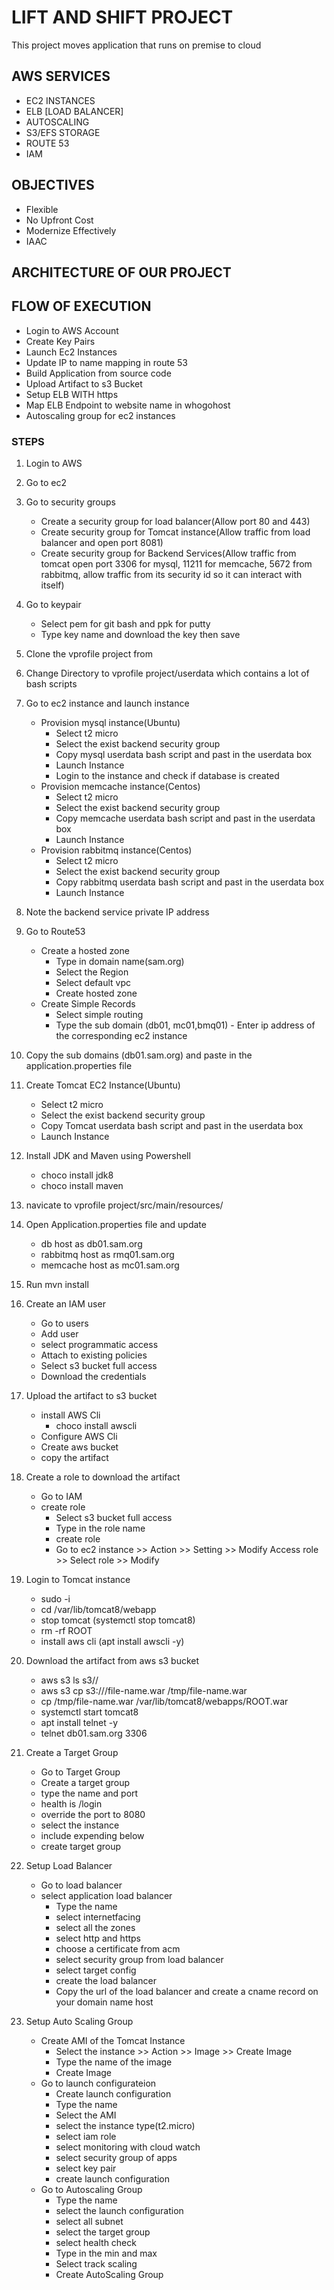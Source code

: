 # LIFT AND SHIFT PROJECT

This project moves application that runs on premise to cloud

## AWS SERVICES

- EC2 INSTANCES
- ELB [LOAD BALANCER]
- AUTOSCALING
- S3/EFS STORAGE
- ROUTE 53
- IAM

## OBJECTIVES

- Flexible
- No Upfront Cost
- Modernize Effectively
- IAAC

## ARCHITECTURE OF OUR PROJECT

## FLOW OF EXECUTION

- Login to AWS Account
- Create Key Pairs
- Launch Ec2 Instances
- Update IP to name mapping in route 53
- Build Application from source code
- Upload Artifact to s3 Bucket
- Setup ELB WITH https
- Map ELB Endpoint to website name in whogohost
- Autoscaling group for ec2 instances

### STEPS

1. Login to AWS
2. Go to ec2
3. Go to security groups
   - Create a security group for load balancer(Allow port 80 and 443)
   - Create security group for Tomcat instance(Allow traffic from load balancer and open port 8081)
   - Create security group for Backend Services(Allow traffic from tomcat open port 3306 for mysql, 11211 for memcache, 5672 from rabbitmq, allow traffic from its security id so it can interact with itself)
4. Go to keypair
   - Select pem for git bash and ppk for putty
   - Type key name and download the key then save
5. Clone the vprofile project from

6. Change Directory to vprofile project/userdata which contains a lot of bash scripts

7. Go to ec2 instance and launch instance
   - Provision mysql instance(Ubuntu)
     - Select t2 micro
     - Select the exist backend security group
     - Copy mysql userdata bash script and past in the userdata box
     - Launch Instance
     - Login to the instance and check if database is created
   - Provision memcache instance(Centos)
     - Select t2 micro
     - Select the exist backend security group
     - Copy memcache userdata bash script and past in the userdata box
     - Launch Instance
   - Provision rabbitmq instance(Centos)
     - Select t2 micro
     - Select the exist backend security group
     - Copy rabbitmq userdata bash script and past in the userdata box
     - Launch Instance
8. Note the backend service private IP address
9. Go to Route53
   - Create a hosted zone
     - Type in domain name(sam.org)
     - Select the Region
     - Select default vpc
     - Create hosted zone
   - Create Simple Records
     - Select simple routing
     - Type the sub domain (db01, mc01,bmq01) - Enter ip address of the corresponding ec2 instance
10. Copy the sub domains (db01.sam.org) and paste in the application.properties file
11. Create Tomcat EC2 Instance(Ubuntu)
    - Select t2 micro
    - Select the exist backend security group
    - Copy Tomcat userdata bash script and past in the userdata box
    - Launch Instance
12. Install JDK and Maven using Powershell
    - choco install jdk8
    - choco install maven
13. navicate to vprofile project/src/main/resources/
14. Open Application.properties file and update
    - db host as db01.sam.org
    - rabbitmq host as rmq01.sam.org
    - memcache host as mc01.sam.org
15. Run mvn install
16. Create an IAM user
    - Go to users
    - Add user
    - select programmatic access
    - Attach to existing policies
    - Select s3 bucket full access
    - Download the credentials
17. Upload the artifact to s3 bucket
    - install AWS Cli
      - choco install awscli
    - Configure AWS Cli
    - Create aws bucket
    - copy the artifact
18. Create a role to download the artifact
    - Go to IAM
    - create role
      - Select s3 bucket full access
      - Type in the role name
      - create role
      - Go to ec2 instance >> Action >> Setting >> Modify Access role >> Select role >> Modify
19. Login to Tomcat instance
    - sudo -i
    - cd /var/lib/tomcat8/webapp
    - stop tomcat (systemctl stop tomcat8)
    - rm -rf ROOT
    - install aws cli (apt install awscli -y)
20. Download the artifact from aws s3 bucket
    - aws s3 ls s3//<bucketname>
    - aws s3 cp s3://<bucket-name>/file-name.war /tmp/file-name.war
    - cp /tmp/file-name.war /var/lib/tomcat8/webapps/ROOT.war
    - systemctl start tomcat8
    - apt install telnet -y
    - telnet db01.sam.org 3306
21. Create a Target Group

    - Go to Target Group
    - Create a target group
    - type the name and port
    - health is /login
    - override the port to 8080
    - select the instance
    - include expending below
    - create target group

22. Setup Load Balancer

    - Go to load balancer
    - select application load balancer
      - Type the name
      - select internetfacing
      - select all the zones
      - select http and https
      - choose a certificate from acm
      - select security group from load balancer
      - select target config
      - create the load balancer
      - Copy the url of the load balancer and create a cname record on your domain name host

23. Setup Auto Scaling Group
    - Create AMI of the Tomcat Instance
      - Select the instance >> Action >> Image >> Create Image
      - Type the name of the image
      - Create Image
    - Go to launch configurateion
      - Create launch configuration
      - Type the name
      - Select the AMI
      - select the instance type(t2.micro)
      - select iam role
      - select monitoring with cloud watch
      - select security group of apps
      - select key pair
      - create launch configuration
    - Go to Autoscaling Group
      - Type the name
      - select the launch configuration
      - select all subnet
      - select the target group
      - select health check
      - Type in the min and max
      - Select track scaling
      - Create AutoScaling Group
